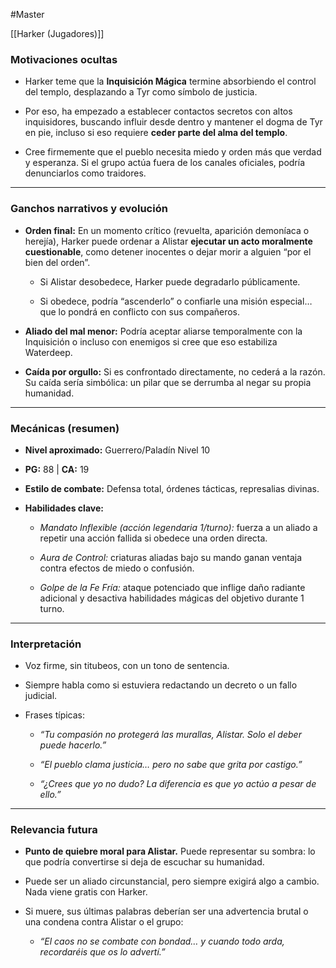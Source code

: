 #Master 

[[Harker (Jugadores)]]

### Motivaciones ocultas

- Harker teme que la **Inquisición Mágica** termine absorbiendo el control del templo, desplazando a Tyr como símbolo de justicia.
    
- Por eso, ha empezado a establecer contactos secretos con altos inquisidores, buscando influir desde dentro y mantener el dogma de Tyr en pie, incluso si eso requiere **ceder parte del alma del templo**.
    
- Cree firmemente que el pueblo necesita miedo y orden más que verdad y esperanza. Si el grupo actúa fuera de los canales oficiales, podría denunciarlos como traidores.
    

---

### Ganchos narrativos y evolución

- **Orden final:** En un momento crítico (revuelta, aparición demoníaca o herejía), Harker puede ordenar a Alistar **ejecutar un acto moralmente cuestionable**, como detener inocentes o dejar morir a alguien “por el bien del orden”.
    
    - Si Alistar desobedece, Harker puede degradarlo públicamente.
        
    - Si obedece, podría “ascenderlo” o confiarle una misión especial… que lo pondrá en conflicto con sus compañeros.
        
- **Aliado del mal menor:** Podría aceptar aliarse temporalmente con la Inquisición o incluso con enemigos si cree que eso estabiliza Waterdeep.
    
- **Caída por orgullo:** Si es confrontado directamente, no cederá a la razón. Su caída sería simbólica: un pilar que se derrumba al negar su propia humanidad.
    

---

### Mecánicas (resumen)

- **Nivel aproximado:** Guerrero/Paladín Nivel 10
    
- **PG:** 88 | **CA:** 19
    
- **Estilo de combate:** Defensa total, órdenes tácticas, represalias divinas.
    
- **Habilidades clave:**
    
    - _Mandato Inflexible (acción legendaria 1/turno):_ fuerza a un aliado a repetir una acción fallida si obedece una orden directa.
        
    - _Aura de Control:_ criaturas aliadas bajo su mando ganan ventaja contra efectos de miedo o confusión.
        
    - _Golpe de la Fe Fría:_ ataque potenciado que inflige daño radiante adicional y desactiva habilidades mágicas del objetivo durante 1 turno.
        

---

### Interpretación

- Voz firme, sin titubeos, con un tono de sentencia.
    
- Siempre habla como si estuviera redactando un decreto o un fallo judicial.
    
- Frases típicas:
    
    - _“Tu compasión no protegerá las murallas, Alistar. Solo el deber puede hacerlo.”_
        
    - _“El pueblo clama justicia… pero no sabe que grita por castigo.”_
        
    - _“¿Crees que yo no dudo? La diferencia es que yo actúo a pesar de ello.”_
        

---

### Relevancia futura

- **Punto de quiebre moral para Alistar.** Puede representar su sombra: lo que podría convertirse si deja de escuchar su humanidad.
    
- Puede ser un aliado circunstancial, pero siempre exigirá algo a cambio. Nada viene gratis con Harker.
    
- Si muere, sus últimas palabras deberían ser una advertencia brutal o una condena contra Alistar o el grupo:
    
    - _“El caos no se combate con bondad… y cuando todo arda, recordaréis que os lo advertí.”_
